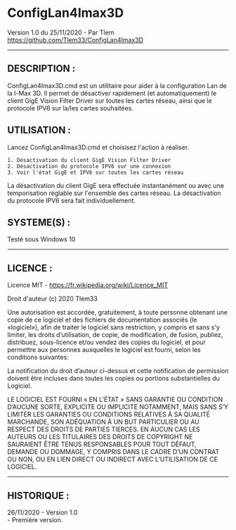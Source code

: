 # ConfigLan4Imax3D

Version 1.0 du 25/11/2020 - Par Tlem  
https://github.com/Tlem33/ConfigLan4Imax3D
***

## DESCRIPTION :

ConfigLan4Imax3D.cmd est un utilitaire pour aider à la configuration Lan de la I-Max 3D.
Il permet de désactiver rapidement (et automatiquement) le client GigE Vision Filter Driver sur toutes les cartes réseau, ainsi que le protocole IPV6 sur la/les cartes souhaitées.


## UTILISATION :

Lancez ConfigLan4Imax3D.cmd et choisisez l'action à réaliser.

	1. Désactivation du client GigE Vision Filter Driver  
	2. Désactivation du protocole IPV6 sur une connexion  
	3. Voir l'état GigE et IPV6 sur toutes les cartes réseau  

La désactivation du client GigE sera effectuée instantanément ou avec une temporisation réglable sur l'ensemble des cartes réseau.
La désactivation du protocole IPV6 sera fait individuellement.
 
 
## SYSTEME(S) :

Testé sous Windows 10
***

## LICENCE :

Licence MIT - https://fr.wikipedia.org/wiki/Licence_MIT

Droit d'auteur (c) 2020 Tlem33

Une autorisation est accordée, gratuitement, à toute personne obtenant une copie de ce logiciel et des fichiers de documentation associés (le «logiciel»), afin de traiter le logiciel sans restriction, y compris et sans s’y limiter, les droits d’utilisation, de copie, de modification, de fusion, publiez, distribuez, sous-licence et/ou vendez des copies du logiciel, et pour permettre aux personnes auxquelles le logiciel est fourni, selon les conditions suivantes:

La notification du droit d’auteur ci-dessus et cette notification de permission doivent être incluses dans toutes les copies ou portions substantielles du Logiciel.

LE LOGICIEL EST FOURNI « EN L’ÉTAT » SANS GARANTIE OU CONDITION D’AUCUNE SORTE, EXPLICITE OU IMPLICITE NOTAMMENT, MAIS SANS S’Y LIMITER LES GARANTIES OU CONDITIONS RELATIVES À SA QUALITÉ MARCHANDE, SON ADÉQUATION À UN BUT PARTICULIER OU AU RESPECT DES DROITS DE PARTIES TIERCES. EN AUCUN CAS LES AUTEURS OU LES TITULAIRES DES DROITS DE COPYRIGHT NE SAURAIENT ÊTRE TENUS RESPONSABLES POUR TOUT DÉFAUT, DEMANDE OU DOMMAGE, Y COMPRIS DANS LE CADRE D’UN CONTRAT OU NON, OU EN LIEN DIRECT OU INDIRECT AVEC L’UTILISATION DE CE LOGICIEL.

---

## HISTORIQUE :

26/11/2020 - Version 1.0  
     - Première version.
